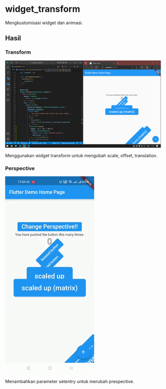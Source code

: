 # widget_transform

Mengkustomisasi widget dan animasi.

## Hasil

### Transform

![image](images/01.png)

Menggunakan widget transform untuk mengubah scale, offset, translation.

### Perspective

![gif](images/02.gif)

Menambahkan parameter setentry untuk merubah prespective.
